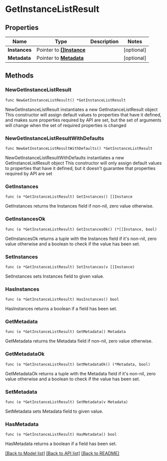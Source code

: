 # GetInstanceListResult

## Properties

Name | Type | Description | Notes
------------ | ------------- | ------------- | -------------
**Instances** | Pointer to [**[]Instance**](Instance.md) |  | [optional] 
**Metadata** | Pointer to [**Metadata**](Metadata.md) |  | [optional] 

## Methods

### NewGetInstanceListResult

`func NewGetInstanceListResult() *GetInstanceListResult`

NewGetInstanceListResult instantiates a new GetInstanceListResult object
This constructor will assign default values to properties that have it defined,
and makes sure properties required by API are set, but the set of arguments
will change when the set of required properties is changed

### NewGetInstanceListResultWithDefaults

`func NewGetInstanceListResultWithDefaults() *GetInstanceListResult`

NewGetInstanceListResultWithDefaults instantiates a new GetInstanceListResult object
This constructor will only assign default values to properties that have it defined,
but it doesn't guarantee that properties required by API are set

### GetInstances

`func (o *GetInstanceListResult) GetInstances() []Instance`

GetInstances returns the Instances field if non-nil, zero value otherwise.

### GetInstancesOk

`func (o *GetInstanceListResult) GetInstancesOk() (*[]Instance, bool)`

GetInstancesOk returns a tuple with the Instances field if it's non-nil, zero value otherwise
and a boolean to check if the value has been set.

### SetInstances

`func (o *GetInstanceListResult) SetInstances(v []Instance)`

SetInstances sets Instances field to given value.

### HasInstances

`func (o *GetInstanceListResult) HasInstances() bool`

HasInstances returns a boolean if a field has been set.

### GetMetadata

`func (o *GetInstanceListResult) GetMetadata() Metadata`

GetMetadata returns the Metadata field if non-nil, zero value otherwise.

### GetMetadataOk

`func (o *GetInstanceListResult) GetMetadataOk() (*Metadata, bool)`

GetMetadataOk returns a tuple with the Metadata field if it's non-nil, zero value otherwise
and a boolean to check if the value has been set.

### SetMetadata

`func (o *GetInstanceListResult) SetMetadata(v Metadata)`

SetMetadata sets Metadata field to given value.

### HasMetadata

`func (o *GetInstanceListResult) HasMetadata() bool`

HasMetadata returns a boolean if a field has been set.


[[Back to Model list]](../README.md#documentation-for-models) [[Back to API list]](../README.md#documentation-for-api-endpoints) [[Back to README]](../README.md)


